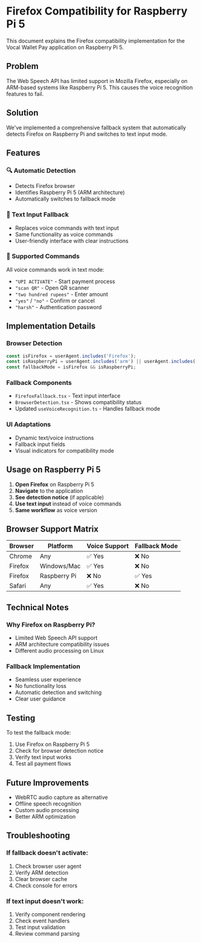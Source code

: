 # Firefox Compatibility for Raspberry Pi 5

This document explains the Firefox compatibility implementation for the Vocal Wallet Pay application on Raspberry Pi 5.

## Problem

The Web Speech API has limited support in Mozilla Firefox, especially on ARM-based systems like Raspberry Pi 5. This causes the voice recognition features to fail.

## Solution

We've implemented a comprehensive fallback system that automatically detects Firefox on Raspberry Pi and switches to text input mode.

## Features

### 🔍 Automatic Detection
- Detects Firefox browser
- Identifies Raspberry Pi 5 (ARM architecture)
- Automatically switches to fallback mode

### 📝 Text Input Fallback
- Replaces voice commands with text input
- Same functionality as voice commands
- User-friendly interface with clear instructions

### 🎯 Supported Commands
All voice commands work in text mode:
- `"UPI ACTIVATE"` - Start payment process
- `"scan QR"` - Open QR scanner
- `"two hundred rupees"` - Enter amount
- `"yes"` / `"no"` - Confirm or cancel
- `"harsh"` - Authentication password

## Implementation Details

### Browser Detection
```typescript
const isFirefox = userAgent.includes('Firefox');
const isRaspberryPi = userAgent.includes('arm') || userAgent.includes('ARM');
const fallbackMode = isFirefox && isRaspberryPi;
```

### Fallback Components
- `FirefoxFallback.tsx` - Text input interface
- `BrowserDetection.tsx` - Shows compatibility status
- Updated `useVoiceRecognition.ts` - Handles fallback mode

### UI Adaptations
- Dynamic text/voice instructions
- Fallback input fields
- Visual indicators for compatibility mode

## Usage on Raspberry Pi 5

1. **Open Firefox** on Raspberry Pi 5
2. **Navigate** to the application
3. **See detection notice** (if applicable)
4. **Use text input** instead of voice commands
5. **Same workflow** as voice version

## Browser Support Matrix

| Browser | Platform | Voice Support | Fallback Mode |
|---------|----------|---------------|---------------|
| Chrome | Any | ✅ Yes | ❌ No |
| Firefox | Windows/Mac | ✅ Yes | ❌ No |
| Firefox | Raspberry Pi | ❌ No | ✅ Yes |
| Safari | Any | ✅ Yes | ❌ No |

## Technical Notes

### Why Firefox on Raspberry Pi?
- Limited Web Speech API support
- ARM architecture compatibility issues
- Different audio processing on Linux

### Fallback Implementation
- Seamless user experience
- No functionality loss
- Automatic detection and switching
- Clear user guidance

## Testing

To test the fallback mode:
1. Use Firefox on Raspberry Pi 5
2. Check for browser detection notice
3. Verify text input works
4. Test all payment flows

## Future Improvements

- WebRTC audio capture as alternative
- Offline speech recognition
- Custom audio processing
- Better ARM optimization

## Troubleshooting

### If fallback doesn't activate:
1. Check browser user agent
2. Verify ARM detection
3. Clear browser cache
4. Check console for errors

### If text input doesn't work:
1. Verify component rendering
2. Check event handlers
3. Test input validation
4. Review command parsing
